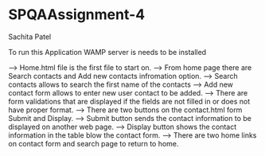 # SPQAAssignment-4

Sachita Patel

To run this Application WAMP server is needs to be installed




--> Home.html file is the first file to start on.
--> From home page there are Search contacts and Add new contacts infromation option.
--> Search contacts allows to search the first name of the contacts
--> Add new contact form allows to enter new user contact to be added.
--> There are form validations that are displayed if the fields are not filled in or does not have proper format.
--> There are two buttons on the contact.html form Submit and Display.
--> Submit button sends the contact information to be displayed on another web page.
--> Display button shows the contact information in the table blow the contact form.
--> There are two home links on contact form and search page to return to home.
